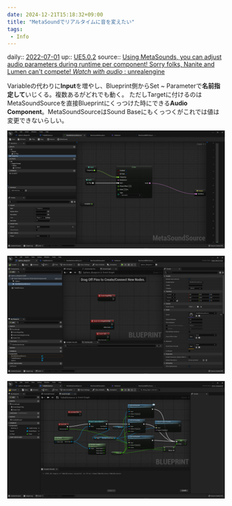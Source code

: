 ```yaml
---
date: 2024-12-21T15:18:32+09:00
title: "MetaSoundでリアルタイムに音を変えたい"
tags:
 - Info
---
```


daily:: [2022-07-01](Daily_Note/2022-07-01.md)
up:: [UE5.0.2](../Bar/App/UE5.0.2.md)
source:: [Using MetaSounds, you can adjust audio parameters during runtime per component! Sorry folks, Nanite and Lumen can't compete! *Watch with audio* : unrealengine](https://www.reddit.com/r/unrealengine/comments/no49dc/using_metasounds_you_can_adjust_audio_parameters/)

Variableの代わりに**Input**を増やし、Blueprint側からSet ~ Parameterで**名前指定して**いじくる。複数あるがどれでも動く。
ただしTargetに付けるのはMetaSoundSourceを直接Blueprintにくっつけた時にできる**Audio Component**。MetaSoundSourceはSound Baseにもくっつくがこれでは値は変更できないらしい。

![](Pasted%20image%2020220701211410.png)

![](Pasted%20image%2020220701211439.png)

![](Pasted%20image%2020220701211527.png)